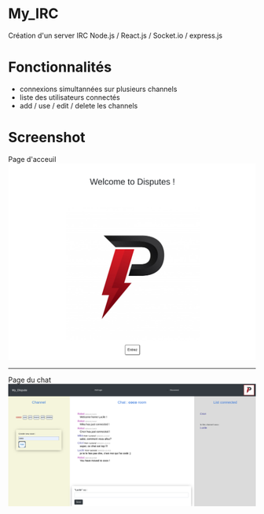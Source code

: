 # My_IRC

Création d'un server IRC
Node.js / React.js / Socket.io / express.js

# Fonctionnalités

- connexions simultannées sur plusieurs channels
- liste des utilisateurs connectés
- add / use / edit / delete les channels 

# Screenshot

Page d'acceuil
![alt text](https://github.com/Lucilelebeau/My_IRC/blob/master/img_irc/Capture%20d%E2%80%99%C3%A9cran_2020-06-26_21-48-09.png)

---
Page du chat
![alt text](https://github.com/Lucilelebeau/My_IRC/blob/master/img_irc/Capture%20d%E2%80%99%C3%A9cran_2020-06-26_21-45-45.png)
